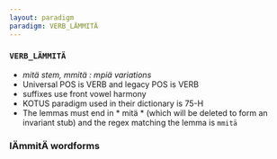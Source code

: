 ```yaml
---
layout: paradigm
paradigm: VERB_LÄMMITÄ
---
```

### ` VERB_LÄMMITÄ `

* _mitä stem, mmitä : mpiä variations_
* Universal POS is VERB and legacy POS is VERB
* suffixes use front vowel harmony
* KOTUS paradigm used in their dictionary is 75-H
* The lemmas must end in * mitä * (which will be deleted to form an invariant stub) and the regex matching the lemma is ` mmitä `

### lÄmmitÄ wordforms


